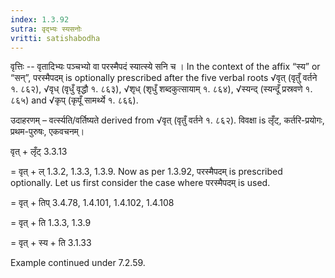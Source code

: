 ```yaml
---
index: 1.3.92
sutra: वृद्भ्यः स्यसनोः
vritti: satishabodha
---
```



वृत्तिः -- वृतादिभ्यः पञ्चभ्यो वा परस्मैपदं स्यात्स्ये सनि च । In the context of the affix “स्य” or “सन्”, परस्मैपदम् is optionally prescribed after the five verbal roots √वृत् (वृतुँ वर्तने १. ८६२), √वृध् (वृधुँ वृद्धौ १. ८६३), √शृध् (शृधुँ शब्दकुत्सायाम् १. ८६४), √स्यन्द् (स्यन्दूँ प्रस्रवणे १. ८६५) and √कृप् (कृपूँ सामर्थ्ये १. ८६६).


उदाहरणम् – वर्त्स्यति/वर्तिष्यते derived from √वृत् (वृतुँ वर्तने १. ८६२). विवक्षा is लृँट्, कर्तरि-प्रयोगः, प्रथम-पुरुषः, एकवचनम्।


वृत् + लृँट् 3.3.13 

= वृत् + ल् 1.3.2, 1.3.3, 1.3.9. Now as per 1.3.92, परस्मैपदम् is prescribed optionally. Let us first consider the case where परस्मैपदम् is used. 

= वृत् + तिप् 3.4.78, 1.4.101, 1.4.102, 1.4.108 

= वृत् + ति 1.3.3, 1.3.9 

= वृत् + स्य + ति 3.1.33


Example continued under 7.2.59.

